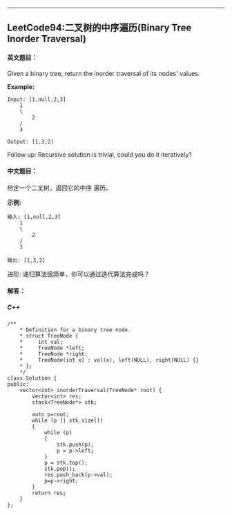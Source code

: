 ﻿---
LeetCode94:二叉树的中序遍历(Binary Tree Inorder Traversal)
---



#### 英文题目：


Given a binary tree, return the inorder traversal of its nodes' values.

**Example:**

```
Input: [1,null,2,3]
    1
    \
        2
    /
    3

Output: [1,3,2]
```

Follow up: Recursive solution is trivial, could you do it iteratively?


#### 中文题目：


给定一个二叉树，返回它的中序 遍历。

**示例:**

```
输入: [1,null,2,3]
    1
    \
        2
    /
    3

输出: [1,3,2]
```

进阶: 递归算法很简单，你可以通过迭代算法完成吗？



#### 解答：

##### C++

```
/**
    * Definition for a binary tree node.
    * struct TreeNode {
    *     int val;
    *     TreeNode *left;
    *     TreeNode *right;
    *     TreeNode(int x) : val(x), left(NULL), right(NULL) {}
    * };
    */
class Solution {
public:
    vector<int> inorderTraversal(TreeNode* root) {
        vector<int> res;
        stack<TreeNode*> stk;
        
        auto p=root;
        while (p || stk.size())
        {
            while (p)
            {
                stk.push(p);
                p = p->left;
            }
            p = stk.top();
            stk.pop();
            res.push_back(p->val);
            p=p->right;
        }
        return res;
    }
};
```
